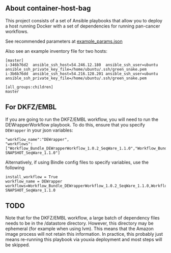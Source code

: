 ## About container-host-bag

This project consists of a set of Ansible playbooks that allow you to deploy a host running Docker with a set of dependencies for running pan-cancer workflows. 

See recommended parameters at [example\_params.json](example_params.json)

Also see an example inventory file for two hosts:

    [master]
    i-346b76d2	ansible_ssh_host=54.246.12.180	ansible_ssh_user=ubuntu	ansible_ssh_private_key_file=/home/ubuntu/.ssh/green_snake.pem
    i-3b6b76dd	ansible_ssh_host=54.216.128.201	ansible_ssh_user=ubuntu	ansible_ssh_private_key_file=/home/ubuntu/.ssh/green_snake.pem

    [all_groups:children]
    master


## For DKFZ/EMBL
If you are going to run the DKFZ/EMBL workflow, you will need to run the DEWrapperWorkflow playbook. To do this, ensure that you specify `DEWrapper` in your json variables:

    "workflow_name":"DEWrapper",
    "workflows":["Workflow_Bundle_DEWrapperWorkflow_1.0.2_SeqWare_1.1.0","Workflow_Bundle_HelloWorld_1.0-SNAPSHOT_SeqWare_1.1.0"]    

Alternatively, if using Bindle config files to specify variables, use the following

    install_workflow = True
    workflow_name = DEWrapper
    workflows=Workflow_Bundle_DEWrapperWorkflow_1.0.2_SeqWare_1.1.0,Workflow_Bundle_HelloWorld_1.0-SNAPSHOT_SeqWare_1.1.0

## TODO

Note that for the DKFZ/EMBL workflow, a large batch of dependency files needs to be in the /datastore directory. However, this directory may be ephemeral (for example when using lvm). This means that the Amazon image process will not retain this information. In practice, this probably just means re-running this playbook via youxia deployment and most steps will be skipped. 
